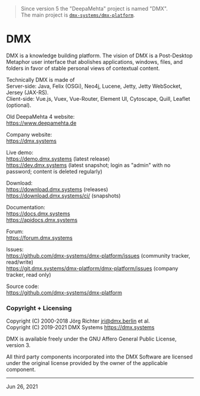 > Since version 5 the "DeepaMehta" project is named "DMX".  
> The main project is [`dmx-systems/dmx-platform`](https://github.com/dmx-systems/dmx-platform).


DMX
===

DMX is a knowledge building platform. The vision of DMX is a Post-Desktop Metaphor user interface that abolishes applications, windows, files, and folders in favor of stable personal views of contextual content.

Technically DMX is made of  
Server-side: Java, Felix (OSGi), Neo4j, Lucene, Jetty, Jetty WebSocket, Jersey (JAX-RS).  
Client-side: Vue.js, Vuex, Vue-Router, Element UI, Cytoscape, Quill, Leaflet (optional).

Old DeepaMehta 4 website:  
<https://www.deepamehta.de>

Company website:  
<https://dmx.systems>

Live demo:  
<https://demo.dmx.systems> (latest release)  
<https://dev.dmx.systems> (latest snapshot; login as "admin" with no password; content is deleted regularly)

Download:  
<https://download.dmx.systems> (releases)  
<https://download.dmx.systems/ci/> (snapshots)

Documentation:  
<https://docs.dmx.systems>  
<https://apidocs.dmx.systems>

Forum:  
<https://forum.dmx.systems>

Issues:  
<https://github.com/dmx-systems/dmx-platform/issues> (community tracker, read/write)  
<https://git.dmx.systems/dmx-platform/dmx-platform/issues> (company tracker, read only)

Source code:  
<https://github.com/dmx-systems/dmx-platform>


### Copyright + Licensing

Copyright (C) 2000-2018 Jörg Richter <jri@dmx.berlin> et al.  
Copyright (C) 2019-2021 DMX Systems <https://dmx.systems>

DMX is available freely under the GNU Affero General Public License, version 3.

All third party components incorporated into the DMX Software are licensed under the original license provided by the owner of the applicable component.


------------
Jun 26, 2021
